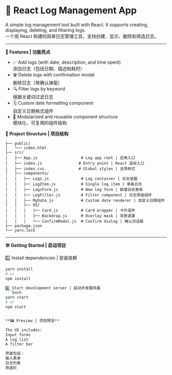 # 📘 React Log Management App

A simple log management tool built with React. It supports creating, displaying, deleting, and filtering logs.  
一个用 React 构建的简单日志管理工具，支持创建、显示、删除和筛选日志。

---

**🧩 Features | 功能亮点**

- ✅ Add logs (with date, description, and time spent)  
  添加日志（包括日期、描述和耗时）
- 🗑️ Delete logs with confirmation modal  
  删除日志（带确认弹窗）
- 🔍 Filter logs by keyword  
  根据关键词过滤日志
- 🗓️ Custom date formatting component  
  自定义日期格式组件
- 🧱 Modularized and reusable component structure  
  模块化、可复用的组件结构



**📁 Project Structure | 项目结构**

```text
├── public/
│   └── index.html
├── src/
│   ├── App.js                   # Log app root | 应用入口
│   ├── index.js                # Entry point | React 渲染入口
│   ├── index.css               # Global styles | 全局样式
│   ├── components/
│   │   ├── Logs.js              # Log container | 日志容器
│   │   ├── LogItem.js           # Single log item | 单条日志
│   │   ├── LogsForm.js          # New log form | 新增日志表单
│   │   ├── LogFilter.js         # Filter component | 日志筛选组件
│   │   ├── MyDate.js            # Custom date renderer | 自定义日期组件
│   │   ├── UI/
│   │   │   ├── Card.js          # Card wrapper | 卡片组件
│   │   │   ├── Backdrop.js      # Overlay mask | 背景遮罩
│   │   │   └── ConfirmModal.js  # Confirm dialog | 确认对话框
├── package.json
└── yarn.lock
```
---


**🛠️ Getting Started | 启动项目**

1️⃣ Install dependencies | 安装依赖

```bash
yarn install
# or
npm install

2️⃣ Start development server | 启动开发服务器
```bash
yarn start
# or
npm start


**🖼️ Preview | 项目预览**

The UI includes:
Input forms
A log list
A filter bar

界面包括：
输入表单
日志列表
筛选栏


